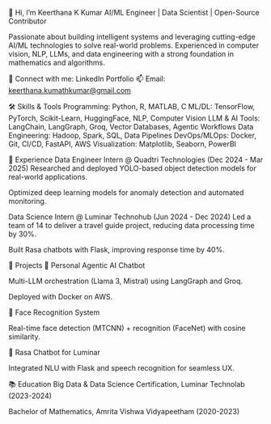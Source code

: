 👋 Hi, I’m Keerthana K Kumar
AI/ML Engineer | Data Scientist | Open-Source Contributor

Passionate about building intelligent systems and leveraging cutting-edge AI/ML technologies to solve real-world problems. Experienced in computer vision, NLP, LLMs, and data engineering with a strong foundation in mathematics and algorithms.

🔗 Connect with me:
LinkedIn
Portfolio
📫 Email: keerthana.kumathkumar@gmail.com

🛠️ Skills & Tools
Programming: Python, R, MATLAB, C
ML/DL: TensorFlow, PyTorch, Scikit-Learn, HuggingFace, NLP, Computer Vision
LLM & AI Tools: LangChain, LangGraph, Groq, Vector Databases, Agentic Workflows
Data Engineering: Hadoop, Spark, SQL, Data Pipelines
DevOps/MLOps: Docker, Git, CI/CD, FastAPI, AWS
Visualization: Matplotlib, Seaborn, PowerBI

💼 Experience
Data Engineer Intern @ Quadtri Technologies (Dec 2024 - Mar 2025)
Researched and deployed YOLO-based object detection models for real-world applications.

Optimized deep learning models for anomaly detection and automated monitoring.

Data Science Intern @ Luminar Technohub (Jun 2024 - Dec 2024)
Led a team of 14 to deliver a travel guide project, reducing data processing time by 30%.

Built Rasa chatbots with Flask, improving response time by 40%.

🚀 Projects
🤖 Personal Agentic AI Chatbot

Multi-LLM orchestration (Llama 3, Mistral) using LangGraph and Groq.

Deployed with Docker on AWS.

👥 Face Recognition System

Real-time face detection (MTCNN) + recognition (FaceNet) with cosine similarity.

💬 Rasa Chatbot for Luminar

Integrated NLU with Flask and speech recognition for seamless UX.

📚 Education
Big Data & Data Science Certification, Luminar Technolab (2023-2024)

Bachelor of Mathematics, Amrita Vishwa Vidyapeetham (2020-2023)



<!--
**keerthanakkumar/keerthanakkumar** is a ✨ _special_ ✨ repository because its `README.md` (this file) appears on your GitHub profile.

Here are some ideas to get you started:

- 🔭 I’m currently working on ...
- 🌱 I’m currently learning ...
- 👯 I’m looking to collaborate on ...
- 🤔 I’m looking for help with ...
- 💬 Ask me about ...
- 📫 How to reach me: ...
- 😄 Pronouns: ...
- ⚡ Fun fact: ...
-->
